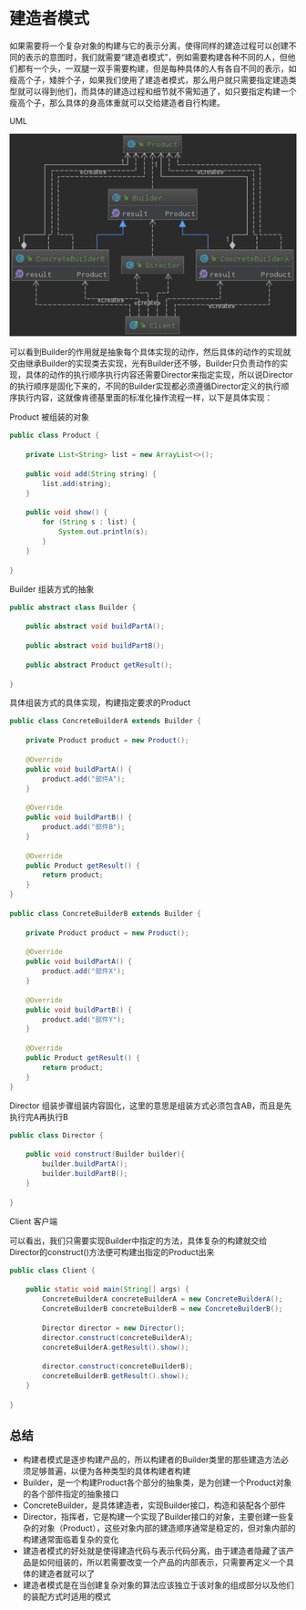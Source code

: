 



# 建造者模式

如果需要将一个复杂对象的构建与它的表示分离，使得同样的建造过程可以创建不同的表示的意图时，我们就需要“建造者模式”，例如需要构建各种不同的人，但他们都有一个头，一双腿一双手需要构建，但是每种具体的人有各自不同的表示，如瘦高个子，矮胖个子，如果我们使用了建造者模式，那么用户就只需要指定建造类型就可以得到他们，而具体的建造过程和细节就不需知道了，如只要指定构建一个瘦高个子，那么具体的身高体重就可以交给建造者自行构建。

UML

![](https://github.com/gangan786/Test/blob/master/Image/FunnyDesignPatterns13.png?raw=true)

可以看到Builder的作用就是抽象每个具体实现的动作，然后具体的动作的实现就交由继承Builder的实现类去实现，光有Builder还不够，Builder只负责动作的实现，具体的动作的执行顺序执行内容还需要Director来指定实现，所以说Director的执行顺序是固化下来的，不同的Builder实现都必须遵循Director定义的执行顺序执行内容，这就像肯德基里面的标准化操作流程一样，以下是具体实现：

Product	被组装的对象

~~~java
public class Product {

    private List<String> list = new ArrayList<>();

    public void add(String string) {
        list.add(string);
    }

    public void show() {
        for (String s : list) {
            System.out.println(s);
        }
    }

}
~~~

Builder	组装方式的抽象

~~~java
public abstract class Builder {

    public abstract void buildPartA();

    public abstract void buildPartB();

    public abstract Product getResult();

}
~~~

具体组装方式的具体实现，构建指定要求的Product

~~~java
public class ConcreteBuilderA extends Builder {

    private Product product = new Product();

    @Override
    public void buildPartA() {
        product.add("部件A");
    }

    @Override
    public void buildPartB() {
        product.add("部件B");
    }

    @Override
    public Product getResult() {
        return product;
    }
}

public class ConcreteBuilderB extends Builder {

    private Product product = new Product();

    @Override
    public void buildPartA() {
        product.add("部件X");
    }

    @Override
    public void buildPartB() {
        product.add("部件Y");
    }

    @Override
    public Product getResult() {
        return product;
    }
}
~~~

Director	组装步骤组装内容固化，这里的意思是组装方式必须包含AB，而且是先执行完A再执行B

~~~java
public class Director {

    public void construct(Builder builder){
        builder.buildPartA();
        builder.buildPartB();
    }

}
~~~

Client	客户端

可以看出，我们只需要实现Builder中指定的方法，具体复杂的构建就交给Director的construct()方法便可构建出指定的Product出来

~~~java
public class Client {

    public static void main(String[] args) {
        ConcreteBuilderA concreteBuilderA = new ConcreteBuilderA();
        ConcreteBuilderB concreteBuilderB = new ConcreteBuilderB();

        Director director = new Director();
        director.construct(concreteBuilderA);
        concreteBuilderA.getResult().show();

        director.construct(concreteBuilderB);
        concreteBuilderB.getResult().show();
    }

}
~~~

## 总结

+ 构建者模式是逐步构建产品的，所以构建者的Builder类里的那些建造方法必须足够普遍，以便为各种类型的具体构建者构建
+ Builder，是一个构建Product各个部分的抽象类，是为创建一个Product对象的各个部件指定的抽象接口
+ ConcreteBuilder，是具体建造者，实现Builder接口，构造和装配各个部件
+ Director，指挥者，它是构建一个实现了Builder接口的对象，主要创建一些复杂的对象（Product），这些对象内部的建造顺序通常是稳定的，但对象内部的构建通常面临着复杂的变化
+ 建造者模式的好处就是使得建造代码与表示代码分离，由于建造者隐藏了该产品是如何组装的，所以若需要改变一个产品的内部表示，只需要再定义一个具体的建造者就可以了
+ 建造者模式是在当创建复杂对象的算法应该独立于该对象的组成部分以及他们的装配方式时适用的模式

